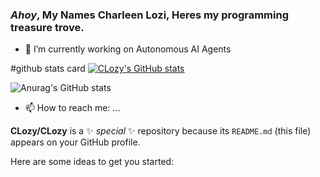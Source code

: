### _Ahoy_, My Names Charleen Lozi, Heres my programming treasure trove.


- 🔭 I’m currently working on Autonomous AI Agents



#github stats card
[![CLozy's GitHub stats](https://github-readme-stats.vercel.app/api?username=clozy&show_icons=true&theme=cobalt)](https://github.com/clozy/github-readme-stats)

![Anurag's GitHub stats](https://github-readme-stats.vercel.app/api?username=anuraghazra&show_icons=true&theme=radical)

- 📫 How to reach me: ...





**CLozy/CLozy** is a ✨ _special_ ✨ repository because its `README.md` (this file) appears on your GitHub profile.

Here are some ideas to get you started: